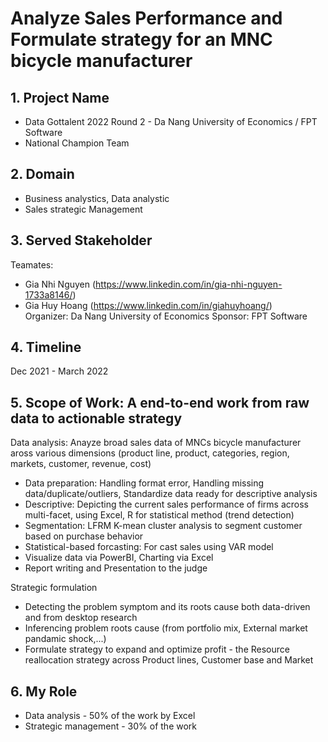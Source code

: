 # Analyze Sales Performance and Formulate strategy for an MNC bicycle manufacturer 

## 1. Project Name
+ Data Gottalent 2022 Round 2 - Da Nang University of Economics / FPT Software
+ National Champion Team

## 2. Domain
+ Business analystics, Data analystic
+ Sales strategic Management

## 3. Served Stakeholder
Teamates:  
+ Gia Nhi Nguyen (https://www.linkedin.com/in/gia-nhi-nguyen-1733a8146/)
+ Gia Huy Hoang (https://www.linkedin.com/in/giahuyhoang/)  
Organizer: Da Nang University of Economics
Sponsor: FPT Software

## 4. Timeline
Dec 2021 - March 2022

## 5. Scope of Work: A end-to-end work from raw data to actionable strategy
Data analysis: Anayze broad sales data of MNCs bicycle manufacturer aross various dimensions (product line, product, categories, region, markets, customer, revenue, cost)  
+ Data preparation: Handling format error, Handling missing data/duplicate/outliers, Standardize data ready for descriptive analysis
+ Descriptive: Depicting the current sales performance of firms across multi-facet, using Excel, R for statistical method (trend detection)
+ Segmentation: LFRM K-mean cluster analysis to segment customer based on purchase behavior
+ Statistical-based forcasting: For cast sales using VAR model
+ Visualize data via PowerBI, Charting via Excel
+ Report writing and Presentation to the judge
   
Strategic formulation
+ Detecting the problem symptom and its roots cause both data-driven and from desktop research 
+ Inferencing problem roots cause (from portfolio mix, External market pandamic shock,...)
+ Formulate strategy to expand and optimize profit - the Resource reallocation strategy across Product lines, Customer base and Market

## 6. My Role
- Data analysis - 50% of the work by Excel
- Strategic management - 30% of the work



